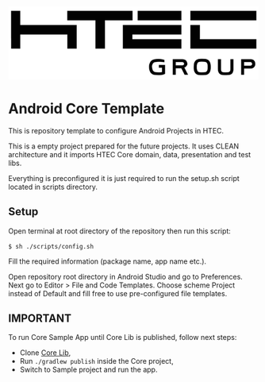 ![HTEC Group](htec_logo.png)

# Android Core Template

This is repository template to configure Android Projects in HTEC.

This is a empty project prepared for the future projects. It uses CLEAN architecture and it imports HTEC Core domain, data, presentation and test libs.

Everything is preconfigured it is just required to run the setup.sh script located in scripts directory.

## Setup

Open terminal at root directory of the repository then run this script:
```
$ sh ./scripts/config.sh
```

Fill the required information (package name, app name etc.).

Open repository root directory in Android Studio and go to Preferences. Next go to Editor > File and Code Templates. Choose scheme Project instead of Default and fill free to use pre-configured file templates.


## IMPORTANT

To run Core Sample App until Core Lib is published, follow next steps:
- Clone [Core Lib][core],
- Run `./gradlew publish` inside the Core project,
- Switch to Sample project and run the app.

[core]: https://bitbucket.org/dusankosic/android-core/src/core/
